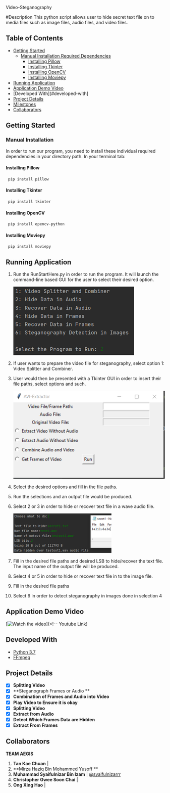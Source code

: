 Video-Steganography

#Description
This python script allows user to hide secret text file
on to media files such as image files, audio files, and video files.

## Table of Contents
* [Getting Started](#getting-started)
  * [Manual Installation Required Dependencies](#manual-installation-required-dependencies)
    * [Installing Pillow](#installing-pillow)
    * [Installing Tkinter](#installing-tkinter)
    * [Installing OpenCV](#installing-opencv)
    * [Installing Moviepy](#installing-moviepy)
* [Running Application](#running-application)
* [Application Demo Video](#application-demo-video)
* [Developed With](#developed-with]
* [Project Details](#project-details)
* [Milestones](#milestones)
* [Collaborators](#collaborators)

## Getting Started

### Manual Installation
In order to run our program, you need to install these individual required dependencies in your directory path. In your terminal tab: 

#### Installing Pillow

     pip install pillow

#### Installing Tkinter

     pip install tkinter
     
#### Installing OpenCV

     pip install opencv-python
     
#### Installing Moviepy

     pip install moviepy


## Running Application
1) Run the RunStartHere.py in order to run the program.
   It will launch the command-line based GUI for the user to select their desired option.

	![Main Gui](/images/maingui.PNG)

2) If user wants to prepare the video file for steganography, select option 1: Video Splitter and Combiner.
3) User would then be presented with a Tkinter GUI in order to insert their file paths, select options and such.

	![Avi Gui](/images/avigui.PNG)

4) Select the desired options and fill in the file paths.
5) Run the selections and an output file would be produced.
6) Select 2 or 3 in order to hide or recover text file in a wave audio file.

	![Hide Audio](/images/hideaud.png)

7) Fill in the desired file paths and desired LSB to hide/recover the text file. The input name of the output file will be produced. 
8) Select 4 or 5 in order to hide or recover text file in to the image file.
9) Fill in the desired file paths
10) Select 6 in order to detect steganography in images done in selection 4

## Application Demo Video

[![Watch the video](<!--Link from github, screenpic--> "Click here to watch the video")](<!-- Youtube Link)

## Developed With

* [Python 3.7](https://docs.python.org/3.7/)
* [FFmpeg](https://ffmpeg.org/download.html#build-windows)

## Project Details

* [X] **Splitting Video**
* [X] **Steganograph Frames or Audio **
* [X] **Combination of Frames and Audio into Video**
* [X] **Play Video to Ensure it is okay**
* [X] **Splitting Video**
* [X] **Extract from Audio**
* [X] **Detect Which Frames Data are Hidden**
* [X] **Extract From Frames**

## Collaborators
**TEAM AEGIS** 

1. **Tan Kae Chuan** | [](https://github.com/)
1. **Mirza Haziq Bin Mohammed Yusoff ** [](https://github.com/) 
1. **Muhammad Syaifulnizar Bin Izam** | [@syaifulnizarrr](https://github.com/syaifulnizarrr)
1. **Christopher Gwee Soon Chai** | [](https://github.com/)
1. **Ong Xing Hao** | [](https://github.com/)
